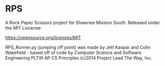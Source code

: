 # RPS
A Rock Paper Scissors project for Shawnee Mission South.
Released under the MIT Liscense:

https://opensource.org/licenses/MIT


RPS_Runner.py (jumping off point)
was made by Jett Kaspar and Colin Wakefield - based off of code by
Computer Science and Software Engineering
PLTW AP CS Principles
(c)2014 Project Lead The Way, Inc.

